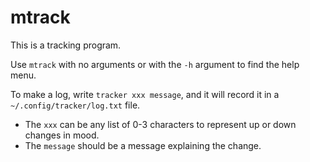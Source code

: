 # mtrack

This is a tracking program.

Use `mtrack` with no arguments or with the `-h` argument to find the help menu.

To make a log, write `tracker xxx message`, and it will record it in a `~/.config/tracker/log.txt` file.
 - The `xxx` can be any list of 0-3 characters to represent up or down changes in mood.
 - The `message` should be a message explaining the change.
